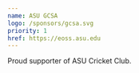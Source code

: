 ```yaml
---
name: ASU GCSA
logo: /sponsors/gcsa.svg
priority: 1
href: https://eoss.asu.edu
---
```

Proud supporter of ASU Cricket Club.

